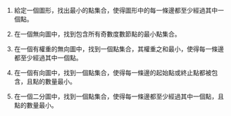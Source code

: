 

1. 給定一個圖形，找出最小的點集合，使得圖形中的每一條邊都至少經過其中一個點。

2. 在一個無向圖中，找到包含所有奇數度數節點的最小點集合。

3. 在一個有權重的無向圖中，找到一個點集合，其權重之和最小，使得每一條邊都至少經過其中一個點。

4. 在一個有向圖中，找到一個點集合，使得每一條邊的起始點或終止點都被包含，且點的數量最小。

5. 在一個二分圖中，找到一個點集合，使得每一條邊都至少經過其中一個點，且點的數量最小。